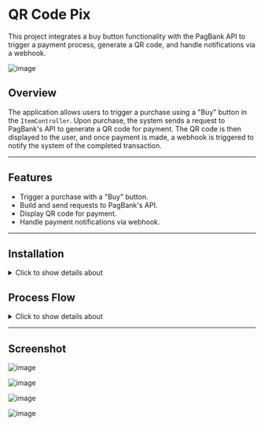 # QR Code Pix

This project integrates a buy button functionality with the PagBank API to trigger a payment process, generate a QR code, and handle notifications via a webhook.

![image](https://github.com/user-attachments/assets/7d54e21b-5337-4c8e-bc43-3177cc2345bd)

## Overview

The application allows users to trigger a purchase using a "Buy" button in the `ItemController`. Upon purchase, the system sends a request to PagBank's API to generate a QR code for payment. The QR code is then displayed to the user, and once payment is made, a webhook is triggered to notify the system of the completed transaction.

---

## Features

- Trigger a purchase with a "Buy" button.
- Build and send requests to PagBank's API.
- Display QR code for payment.
- Handle payment notifications via webhook.

---

## Installation


<details>
<summary>Click to show details about </summary>


## Installation project
    
1. Clone the repository.
2. Configure environment variables for the PagBank API credentials and Ultrahook credentials.

```bash
git clone [repository-url]
composer install
npm install
```


## Getting Credentials

## 1. Create an Account in PagBank to Use the API in Sandbox

To begin using PagBank's API in a sandbox environment, follow these steps:

1. **Create a PagBank Account**:  
   Go to the [PagBank website](https://pagseguro.uol.com.br/) and create an account to access the sandbox environment for testing purposes.
   
2. **Generate API Token**:  
   Once logged in, generate an API token for accessing PagBank's sandbox API.

   ![image](https://github.com/user-attachments/assets/1e964919-6e26-479d-aeaf-b72403e3def0)

4. **Configure `.env` File**:  
   After obtaining the API token, update your `.env` file with the following information:
   ```
   PAGSEGURO_ENDPOINT=https://sandbox.api.pagseguro.com/orders
   PAGSEGURO_TOKEN=https:<your-pagbank-api-token>
   ```
   ![image](https://github.com/user-attachments/assets/c383ec81-4092-4b17-a0a0-4ecef8561310)
   
## 2. Create an Account in Ultrahook

Ultrahook is used to expose your local server to the internet for webhook testing.

1. **Create an Ultrahook Account**:  
   Go to the [Ultrahook website](https://www.ultrahook.com/) and sign up for an account.
         ![image](https://github.com/user-attachments/assets/f56c47ab-6de9-4282-a913-a2f3127347bf)
   
3. **Generate API Key**:  
   After logging in, generate your API key. This will be needed to initiate the Ultrahook server.

   ![image](https://github.com/user-attachments/assets/f57517b5-0e00-4cae-a29e-f1e61d29d5b5)

4. **Create a File to Store the API Key**:  
   Create a local file (e.g., `.ultrahook`) to store the API key for easy server initiation. The file content should look like this:
   ```
   api_key=<your-ultrahook-api-key>
   ```

   ![image](https://github.com/user-attachments/assets/c135eb92-c29a-46c0-89de-3d7288db47aa)

   ![image](https://github.com/user-attachments/assets/4dcaa6bc-0262-45e5-ad15-dca181ee30ae)

5. **Configure `.env` File**:
   Update your .env file to include the Ultrahook endpoint that will be used to receive webhook events from PagBank.
   ![image](https://github.com/user-attachments/assets/dd6cccac-c8db-438a-b166-a194a6de7bfb)


## Starting the Development Server

1. Start laravel server.

```bash
php artisan serve
```
1. Start ultrahook server.
   
```bash
ultrahook webhook 8000/webhook
```

</details>

## Process Flow

<details>
<summary>Click to show details about </summary>

### 1. **Buy Button Trigger**

The "Buy" button triggers the `buy` action within the `ItemController`.

<details>
<summary>Click to show details about </summary>

![image](https://github.com/user-attachments/assets/f0913b3d-ea62-47ac-ab87-28ded7d18d99)

    
</details>

### 2. **Action Buy: Build Request Body**

In the `buy` action, a request body is constructed (`buildRequestBody`) to send purchase details to PagBank's API.

<details>
<summary>Click to show details about </summary>

![image](https://github.com/user-attachments/assets/173ccd48-315e-4840-9871-e780a5926780)

    
</details>

### 3. **Action Buy: Send Purchase Request**

After the request body is built, the system sends a `sendPurchaseRequest` using cURL to PagBank’s API.

<details>
<summary>Click to show details about </summary>

![image](https://github.com/user-attachments/assets/0046a41c-8d1f-4c38-a880-135e62445585)

    
</details>

### 4. **PagBank API Interaction**

- **Receive Body Request**: PagBank’s API receives the body request sent by the system.
- **Generate QR Code**: Upon successful processing, PagBank returns a response containing a QR code.

<details>
<summary>Click to show details about </summary>
</details>

### 5. **Response from cURL**

- **Successful Response**: If the request is successfully processed, the response will include data with a QR code.
- **Show QR Code**: The QR code is then rendered as an image and displayed to the user.

<details>
<summary>Click to show details about </summary>

![image](https://github.com/user-attachments/assets/d30aec58-adef-43bd-b95e-17e4bdc88c84)

    
</details>

### 6. **QR Code Payment**

Once the user scans and pays via the QR code, PagBank’s API generates a notification confirming the payment.

<details>
<summary>Click to show details about </summary>
</details>

### 7. **Webhook for Payment Notification**

PagBank sends notifications to the `notification_url` specified in the `buildRequestBody`. This webhook is responsible for updating the system on the payment status.


<details>
<summary>Click to show details about </summary>

### Notification Flow

1. **PagSeguro Notifications**: The PagSeguro API sends notifications of completed payments to the URLs listed in the *Notification URLs*.

   ![image](https://github.com/user-attachments/assets/afa85b48-1347-47a8-b20a-5586c03fe87d)

2. **Ultrahook**: The previously created Ultrahook is configured in the *Notification URLs* and will be responsible for receiving these notifications.

   ![image](https://github.com/user-attachments/assets/bd1aeeda-10cd-4161-966e-0e4ae6985e07)

3. **Redirection to Local Server**: The Ultrahook redirects the received notifications to the local server at `http://localhost:8000/webhook`.

   ![image](https://github.com/user-attachments/assets/c67bd5d4-3895-4ddf-baad-dd99500e942e)

4. **POST Request Reception**: The URL `http://localhost:8000/webhook` receives the POST request sent by the Ultrahook.

   ![image](https://github.com/user-attachments/assets/110a630c-5b91-4d25-8de9-e5d25925ba39)

   ![image](https://github.com/user-attachments/assets/47dc94ef-887d-4d0b-8d86-562761f798fc)

6. **Broadcast Update**: Upon receiving the POST request, the server emits a broadcast to a specific channel.

    ![image](https://github.com/user-attachments/assets/64df329d-e258-4647-924c-df4b6075b4ac)

   ![image](https://github.com/user-attachments/assets/3fbbf0f8-a045-4364-9ae9-d31fc696d0c8)


7. **Real-Time Update**: The page listening to the channel receives the broadcast with the notification data and performs a real-time update.

    ![image](https://github.com/user-attachments/assets/662fd346-4079-468e-9a0f-4487a3efc48e)

    
</details>

</details>

---

## Screenshot


![image](https://github.com/user-attachments/assets/204596b1-6495-487b-a082-b4bcbc27640c)

![image](https://github.com/user-attachments/assets/331e1bcb-6a5a-4581-90d9-35678fa99dbc)

![image](https://github.com/user-attachments/assets/9e03f4e6-b438-4579-be26-9ad4c754b3e4)

![image](https://github.com/user-attachments/assets/8c2bcdbe-8174-495e-9cf7-9c6921a511af)


